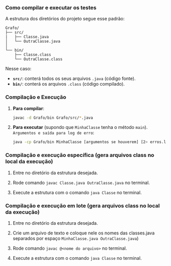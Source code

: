 ### Como compilar e executar os testes

A estrutura dos diretórios do projeto segue esse padrão: 

```
Grafo/
├── src/
|   ├── Classe.java
│   └── OutraClasse.java
│ 
└── bin/
    ├── Classe.class
    └── OutraClasse.class
```

Nesse caso:

- **`src/`**: conterá todos os seus arquivos `.java` (código fonte).
- **`bin/`**: conterá os arquivos `.class` (código compilado).

### Compilação e Execução

1. **Para compilar**:
   ```bash
   javac -d Grafo/bin Grafo/src/*.java
   ```

2. **Para executar** (supondo que `MinhaClasse` tenha o método `main`). `Argumentos e saída para log de erro`:
   ```bash
   java -cp Grafo/bin MinhaClasse [argumentos se houverem] [2> erros.log]
   ```

### Compilação e execução específica (gera arquivos class no local da execução)

1. Entre no diretório da estrutura desejada.

2. Rode comando `javac Classe.java OutraClasse.java` no terminal.

3. Execute a estrutura com o comando `java Classe` no terminal.


### Compilação e execução em lote (gera arquivos class no local da execução)

1. Entre no diretório da estrutura desejada.

2. Crie um arquivo de texto e coloque nele os nomes das classes.java separados por espaço `MinhaClasse.java OutraClasse.java`)

3. Rode comando `javac @<nome do arquivo>` no terminal. 

4. Execute a estrutura com o comando `java Classe` no terminal.